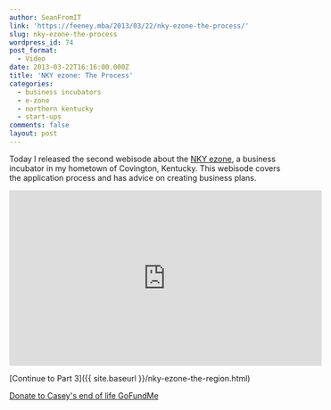 ```yaml
---
author: SeanFromIT
link: 'https://feeney.mba/2013/03/22/nky-ezone-the-process/'
slug: nky-ezone-the-process
wordpress_id: 74
post_format:
  - Video
date: 2013-03-22T16:16:00.000Z
title: 'NKY ezone: The Process'
categories:
  - business incubators
  - e-zone
  - northern kentucky
  - start-ups
comments: false
layout: post
---
```


Today I released the second webisode about the [NKY ezone](http://www.northernkentuckyezone.com/), a business incubator in my hometown of Covington, Kentucky. This webisode covers the application process and has advice on creating business plans.

<iframe width="560" height="315" src="https://www.youtube.com/embed/PBjDMgVCJ-4?rel=0" frameborder="0" allow="autoplay; encrypted-media" allowfullscreen></iframe>

\[Continue to Part 3]\({{ site.baseurl }}/nky-ezone-the-region.html)

<a target="_blank" href="https://www.gofundme.com/f/its-our-turn-to-hold-andie/cl/d?utm_campaign=pd_ss_icons&utm_content=amp13_t1&utm_medium=customer&utm_source=copy_link&attribution_id=sl%3A6008e127-94f4-4ad9-81ff-704f285ccd89&ts=1755585403">Donate to Casey's end of life GoFundMe</a>
